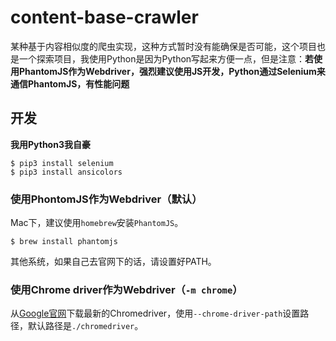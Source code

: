 # content-base-crawler
某种基于内容相似度的爬虫实现，这种方式暂时没有能确保是否可能，这个项目也是一个探索项目，我使用Python是因为Python写起来方便一点，但是注意：**若使用PhantomJS作为Webdriver，强烈建议使用JS开发，Python通过Selenium来通信PhantomJS，有性能问题**

## 开发

**我用Python3我自豪**

```shell
$ pip3 install selenium
$ pip3 install ansicolors
```

### 使用PhontomJS作为Webdriver（默认）

Mac下，建议使用`homebrew`安装`PhantomJS`。

```shell
$ brew install phantomjs
```

其他系统，如果自己去官网下的话，请设置好PATH。

### 使用Chrome driver作为Webdriver（`-m chrome`）

从[Google官网](https://sites.google.com/a/chromium.org/chromedriver/downloads)下载最新的Chromedriver，使用`--chrome-driver-path`设置路径，默认路径是`./chromedriver`。

